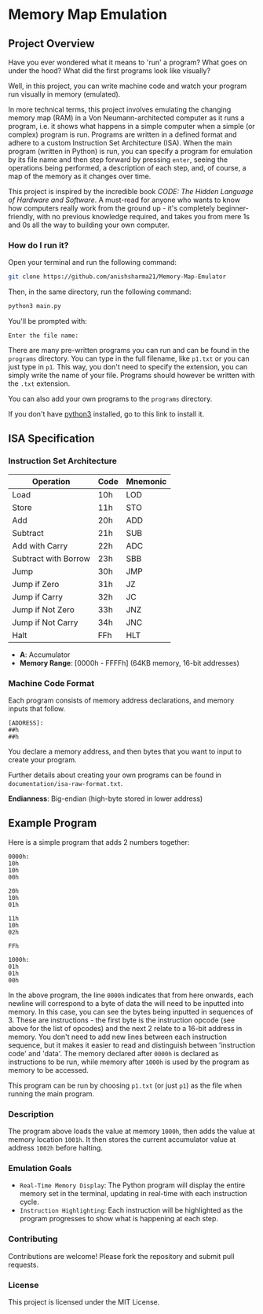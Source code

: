 # Memory Map Emulation

## Project Overview

Have you ever wondered what it means to 'run' a program? What goes on under the hood? What did the first programs look like visually?

Well, in this project, you can write machine code and watch your program run visually in memory (emulated).

In more technical terms, this project involves emulating the changing memory map (RAM) in a Von Neumann-architected computer as it runs a program, i.e. it shows what happens in a simple computer when a simple (or complex) program is run. Programs are written in a defined format and adhere to a custom Instruction Set Architecture (ISA). When the main program (written in Python) is run, you can specify a program for emulation by its file name and then step forward by pressing `enter`, seeing the operations being performed, a description of each step, and, of course, a map of the memory as it changes over time.

This project is inspired by the incredible book *CODE: The Hidden Language of Hardware and Software*. A must-read for anyone who wants to know how computers really work from the ground up - it's completely beginner-friendly, with no previous knowledge required, and takes you from mere 1s and 0s all the way to building your own computer.

### How do I run it?

Open your terminal and run the following command:

```bash
git clone https://github.com/anishsharma21/Memory-Map-Emulator
```

Then, in the same directory, run the following command:

```bash
python3 main.py
```

You'll be prompted with:

```plaintext
Enter the file name: 
```

There are many pre-written programs you can run and can be found in the `programs` directory. You can type in the full filename, like `p1.txt` or you can just type in `p1`. This way, you don't need to specify the extension, you can simply write the name of your file. Programs should however be written with the `.txt` extension.

You can also add your own programs to the `programs` directory.

If you don't have [python3](https://www.python.org/downloads/) installed, go to this link to install it.

## ISA Specification

### Instruction Set Architecture

| Operation            | Code | Mnemonic |
|----------------------|------|----------|
| Load                 | 10h  | LOD      |
| Store                | 11h  | STO      |
| Add                  | 20h  | ADD      |
| Subtract             | 21h  | SUB      |
| Add with Carry       | 22h  | ADC      |
| Subtract with Borrow | 23h  | SBB      |
| Jump                 | 30h  | JMP      |
| Jump if Zero         | 31h  | JZ       |
| Jump if Carry        | 32h  | JC       |
| Jump if Not Zero     | 33h  | JNZ      |
| Jump if Not Carry    | 34h  | JNC      |
| Halt                 | FFh  | HLT      |

- **A**: Accumulator
- **Memory Range**: [0000h - FFFFh] (64KB memory, 16-bit addresses)

### Machine Code Format

Each program consists of memory address declarations, and memory inputs that follow. 

```plaintext
[ADDRESS]:
##h
##h
```

You declare a memory address, and then bytes that you want to input to create your program.

Further details about creating your own programs can be found in `documentation/isa-raw-format.txt`.

**Endianness**: Big-endian (high-byte stored in lower address)

## Example Program

Here is a simple program that adds 2 numbers together:

```plaintext
0000h:
10h
10h
00h

20h
10h
01h

11h
10h
02h

FFh

1000h:
01h
01h
00h
```

In the above program, the line `0000h` indicates that from here onwards, each newline will correspond to a byte of data the will need to be inputted into memory. In this case, you can see the bytes being inputted in sequences of 3. These are instructions - the first byte is the instruction opcode (see above for the list of opcodes) and the next 2 relate to a 16-bit address in memory. You don't need to add new lines between each instruction sequence, but it makes it easier to read and distinguish between 'instruction code' and 'data'. The memory declared after `0000h` is declared as instructions to be run, while memory after `1000h` is used by the program as memory to be accessed.

This program can be run by choosing `p1.txt` (or just `p1`) as the file when running the main program.

### Description

The program above loads the value at memory `1000h`, then adds the value at memory location `1001h`. It then stores the current accumulator value at address `1002h` before halting.

### Emulation Goals

- `Real-Time Memory Display`: The Python program will display the entire memory set in the terminal, updating in real-time with each instruction cycle.
- `Instruction Highlighting`: Each instruction will be highlighted as the program progresses to show what is happening at each step.

### Contributing

Contributions are welcome! Please fork the repository and submit pull requests.

### License

This project is licensed under the MIT License.

